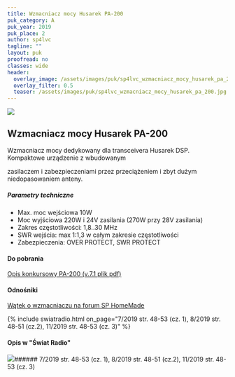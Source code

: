```yaml
---
title: Wzmacniacz mocy Husarek PA-200
puk_category: A
puk_year: 2019
puk_place: 2
author: sp4lvc
tagline: ""
layout: puk
proofread: no
classes: wide
header:
  overlay_image: /assets/images/puk/sp4lvc_wzmacniacz_mocy_husarek_pa_200.jpg
  overlay_filter: 0.5
  teaser: /assets/images/puk/sp4lvc_wzmacniacz_mocy_husarek_pa_200.jpg
---
```






 



![](assets/data/img/projects/2019-2-0.jpg) 



Wzmacniacz mocy Husarek PA-200
------------------------------





 Wzmacniacz mocy dedykowany dla transceivera Husarek DSP. Kompaktowe urządzenie z wbudowanym

 zasilaczem i zabezpieczeniami przez przeciążeniem i zbyt dużym niedopasowaniem anteny.




##### Parametry techniczne




* Max. moc wejściowa 10W
* Moc wyjściowa 220W i 24V zasilania (270W przy 28V zasilania)
* Zakres częstotliwości: 1,8..30 MHz
* SWR wejścia: max 1:1,3 w całym zakresie częstotliwości
* Zabezpieczenia: OVER PROTECT, SWR PROTECT





#### Do pobrania

[Opis konkursowy PA-200 (v.7.1 plik pdf)](assets/data/download/SP4LVC_PA-200-v.7.1.pdf)




#### Odnośniki

[Wątek o wzmacniaczu na forum SP HomeMade](http://sp-hm.pl/thread-3505.html)

 


{% include swiatradio.html on_page="7/2019 str. 48-53 (cz. 1), 8/2019 str. 48-51 (cz.2), 11/2019 str. 48-53 (cz. 3)" %}
#### Opis w "Świat Radio"

![](assets/img/logo/sr_logo_s.jpg)###### 7/2019 str. 48-53 (cz. 1), 8/2019 str. 48-51 (cz.2), 11/2019 str. 48-53 (cz. 3)

 





 


